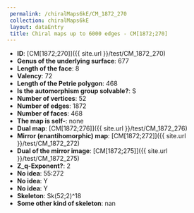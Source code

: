 ```yaml
--- 
 permalink: /chiralMaps6kE/CM_1872_270 
 collection: chiralMaps6kE
 layout: dataEntry
 title: Chiral maps up to 6000 edges - CM[1872;270]
---
```


- **ID**: [CM[1872;270]]({{ site.url }}/test/CM_1872_270)
- **Genus of the underlying surface**: 677
- **Length of the face**: 8
- **Valency**: 72
- **Length of the Petrie polygon**: 468
- **Is the automorphism group solvable?**: S
- **Number of vertices**: 52
- **Number of edges**: 1872
- **Number of faces**: 468
- **The map is self-**: none
- **Dual map**: [CM[1872;276]]({{ site.url }}/test/CM_1872_276)
- **Mirror (enantihomorphic) map**: [CM[1872;272]]({{ site.url }}/test/CM_1872_272)
- **Dual of the mirror image**: [CM[1872;275]]({{ site.url }}/test/CM_1872_275)
- **Z_q-Exponent?**: 2
- **No idea**:  55:272
- **No idea**: Y
- **No idea**: Y
- **Skeleton**: Sk(52;2)^18
- **Some other kind of skeleton**: nan

